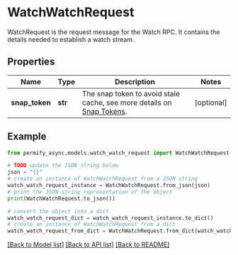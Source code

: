# WatchWatchRequest

WatchRequest is the request message for the Watch RPC. It contains the details needed to establish a watch stream.

## Properties

Name | Type | Description | Notes
------------ | ------------- | ------------- | -------------
**snap_token** | **str** | The snap token to avoid stale cache, see more details on [Snap Tokens](../../operations/snap-tokens). | [optional] 

## Example

```python
from permify_async.models.watch_watch_request import WatchWatchRequest

# TODO update the JSON string below
json = "{}"
# create an instance of WatchWatchRequest from a JSON string
watch_watch_request_instance = WatchWatchRequest.from_json(json)
# print the JSON string representation of the object
print(WatchWatchRequest.to_json())

# convert the object into a dict
watch_watch_request_dict = watch_watch_request_instance.to_dict()
# create an instance of WatchWatchRequest from a dict
watch_watch_request_from_dict = WatchWatchRequest.from_dict(watch_watch_request_dict)
```
[[Back to Model list]](../README.md#documentation-for-models) [[Back to API list]](../README.md#documentation-for-api-endpoints) [[Back to README]](../README.md)


